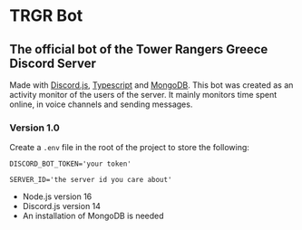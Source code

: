 # TRGR Bot
## The official bot of the Tower Rangers Greece Discord Server

Made with [Discord.js](https://discord.js.org/#/), [Typescript](https://www.typescriptlang.org/) and [MongoDB](https://www.mongodb.com/).
This bot was created as an activity monitor of the users of the server. It mainly monitors time spent online, in voice channels and sending messages.

### Version 1.0
Create a `.env` file in the root of the project to store the following:
```
DISCORD_BOT_TOKEN='your token'

SERVER_ID='the server id you care about'
```

- Node.js version 16
- Discord.js version 14
- An installation of MongoDB is needed
